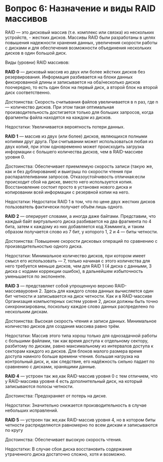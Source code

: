 ﻿# Вопрос 6:	Назначение и виды RAID массивов

RAID — это дисковый массив (т.е. комплекс или связка) из нескольких устройств, - жестких дисков. 
Массивы RAID были разработаны в целях повышения надежности хранения данных, увеличения скорости работы с дисками и для обеспечения возможности объединения нескольких дисков в один большой диск. 

Виды (уровни) RAID массивов:

**RAID 0** — дисковый массив из двух или более жёстких дисков без резервирования. Информация разбивается на блоки данных фиксированной длины и записывается на оба/несколько дисков поочередно, то есть один блок на первый диск, а второй блок на второй диск соответственно.

Достоинства:
Скорость считывания файлов увеличивается в n раз, где n — количество дисков. При этом такая оптимальная производительность достигается только для больших запросов, когда фрагменты файла находятся на каждом из дисков.

Недостатки:
Увеличивается вероятность потери данных.

**RAID 1** — массив из двух (или более) дисков, являющихся полными копиями друг друга. При считывании может использоваться любая из
двух копий, при этом одновременно может происходить загрузка информации
с большего количества дисков, чем в RAID-массиве уровня 0.

Достоинства:
Обеспечивает приемлемую скорость записи (такую же, как и без дублирования) и выигрыш по скорости чтения при распараллеливании запросов. 
Отказоустойчивость отличная:если происходит сбой на диске, вместо него используется копия. Восстановление
состоит просто в установке нового диска и копировании всей информации с резервной копии на него.

Недостатки:
Недостаток RAID 1 в том, что по цене двух жестких дисков пользователь фактически получает объём лишь одного.

**RAID 2** — оперирует словами, а иногда даже байтами. Представим, что
каждый байт виртуального диска разбивается на два фрагмента по 4 бита, затем
к каждому из них добавляется код Хэмминга, и таким образом получается слово
из 7 бит, у которого 1, 2 и 4 — биты четности.

Достоинства:
Повышение скорости дисковых операций по сравнению с производительностью одного диска.

Недостатки:
Минимальное количество дисков, при котором имеет смысл его использовать — 7, только начиная с этого количества для него требуется меньше 
дисков, чем для RAID 1 (4 диска с данными, 3 диска с кодами коррекции ошибок), в дальнейшем избыточность уменьшается по экспоненте.

**RAID 3** — представляет собой упрощенную версию RAID-массивауровня 2. Здесь для каждого слова данных вычисляется один бит четности и 
записывается на диск четности. Как и в RAID-массиве
Организация компьютерных систем уровня 2, диски должны быть точно синхронизированы, поскольку каждое слово
данных распределено по нескольким дискам.

Достоинства:
Высокая скорость чтения и записи данных. Минимальное количество дисков для создания массива равно трём.

Недостатки:
Массив этого типа хорош только для однозадачной работы с большими файлами, так как время доступа к отдельному сектору, разбитому по дискам, 
равно максимальному из интервалов доступа к секторам каждого из дисков. Для блоков малого размера время доступа намного больше времени чтения.
большая нагрузка на контрольный диск, и, как следствие, его надёжность сильно падает по сравнению с дисками, хранящими данные.

**RAID 4** — устроен так же,как RAID-массив уровня 0 с тем отличием, что у RAID-массива уровня 4 есть
дополнительный диск, на который записываются полосы четности.

Достоинства:
Предохраняет от потерь на диске.

Недостатки:
Значительно снижается производительность в случае небольших исправлений.

**RAID 5** — устроен так же,как RAID-массив уровня 4, но в котором биты четности распределяются равномерно
по всем дискам и записываются по кругу

Достоинства:
Обеспечивает высокую скорость чтения.

Недостатки:
В случае сбоя диска восстановить содержание утраченного диска достаточно сложно, хотя и возможно.